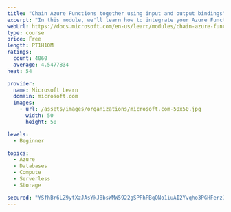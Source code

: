 ```yaml
---
title: "Chain Azure Functions together using input and output bindings"
excerpt: "In this module, we'll learn how to integrate your Azure Function with various data sources by using bindings."
webUrl: https://docs.microsoft.com/en-us/learn/modules/chain-azure-functions-data-using-bindings/
type: course
price: Free
length: PT1H10M
ratings:
  count: 4060
  average: 4.5477834
heat: 54

provider:
  name: Microsoft Learn
  domain: microsoft.com
  images:
    - url: /assets/images/organizations/microsoft.com-50x50.jpg
      width: 50
      height: 50

levels:
  - Beginner

topics:
  - Azure
  - Databases
  - Compute
  - Serverless
  - Storage

secured: "YSfhBr6LZ9ytXzJAsYkJ8bsWMW5922gSPFhPBqONo1iuAI2Yvqho3PGHFerzJsetvA2cHtrSEGOIEGzIFGBGriv/c5FGlg9+RFbxE85ZdFrTh3Yzq/UNuWl6cKSfcHvdBqLxAu+1Yq8S03NRA8dKijNqFJQ3otdSlinirTYc82gYWPVyjzl7/xtkwNLS7Nvy/8zHPPPFBQN5dStIyj6Pwx6tn8UlT5nTr0rrCsXhn9vWeMLlJV3g2n2VGqRKuv03CAdXTSzSjK5tsfKJ8htADJ729lnxEA4Iss8Su8h+0b0xHS0hVPpg44pr+xifsbAqZ/t7Gp4lRW0xl+ymQxW5smxVOnlry+StYnUBrX9L58Pjj74CAxNihfUOwqNPDZLdwDysz+ixFMriGfLCjfrd8V5Xn6hMPoXBGfCIhd+rDC4=;5TKItk2jM2ZMmw0wtz4aSA=="
---
```


